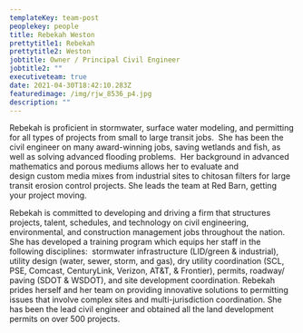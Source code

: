 ```yaml
---
templateKey: team-post
peoplekey: people
title: Rebekah Weston
prettytitle1: Rebekah
prettytitle2: Weston
jobtitle: Owner / Principal Civil Engineer
jobtitle2: ""
executiveteam: true
date: 2021-04-30T18:42:10.283Z
featuredimage: /img/rjw_8536_p4.jpg
description: ""
---
```


Rebekah is proficient in stormwater, surface water modeling, and permitting for all types of projects from small to large transit jobs.  She has been the civil engineer on many award-winning jobs, saving wetlands and fish, as well as solving advanced flooding problems.  Her background in advanced mathematics and porous mediums allows her to evaluate and design custom media mixes from industrial sites to chitosan filters for large transit erosion control projects. She leads the team at Red Barn, getting your project moving.

​Rebekah is committed to developing and driving a firm that structures projects, talent, schedules, and technology on civil engineering, environmental, and construction management jobs throughout the nation. She has developed a training program which equips her staff in the following disciplines:  stormwater infrastructure (LID/green & industrial), utility design (water, sewer, storm, and gas), dry utility coordination (SCL, PSE, Comcast, CenturyLink, Verizon, AT&T, & Frontier), permits, roadway/ paving (SDOT & WSDOT), and site development coordination. Rebekah prides herself and her team on providing innovative solutions to permitting issues that involve complex sites and multi-jurisdiction coordination. She has been the lead civil engineer and obtained all the land development permits on over 500 projects.
